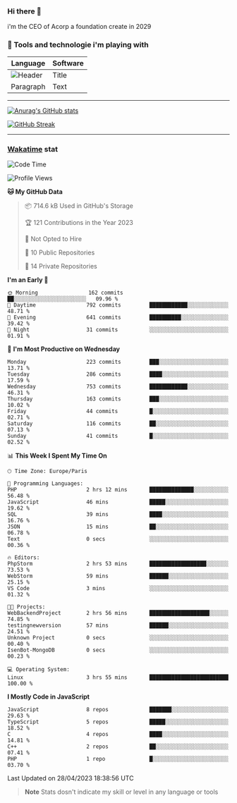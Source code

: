 ### Hi there 👋

i'm the CEO of Acorp a foundation create in 2029  

### 🧰 Tools and technologie i'm playing with

 | Language | Software |
| ----------- | ----------- |
| ![Header](https://img.shields.io/badge/Nuxt3-green&style=for-the-badge&logo=nustjs&logoColor=00DC82) | Title |
| Paragraph | Text |

---

[![Anurag's GitHub stats](https://github-readme-stats.vercel.app/api?username=ackimixs&show_icons=true&theme=github_dark&count_private=true)](https://www.ackimixs.xyz)

[![GitHub Streak](https://github-readme-streak-stats.herokuapp.com?user=Ackimixs&theme=github-dark-blue&date_format=j%20M%5B%20Y%5D&mode=weekly)](https://git.io/streak-stats)

---
 
 ### [Wakatime](https://wakatime.com/) stat

<!--START_SECTION:waka-->
![Code Time](http://img.shields.io/badge/Code%20Time-497%20hrs%2026%20mins-blue)

![Profile Views](http://img.shields.io/badge/Profile%20Views-0-blue)

**🐱 My GitHub Data** 

> 📦 714.6 kB Used in GitHub's Storage 
 > 
> 🏆 121 Contributions in the Year 2023
 > 
> 🚫 Not Opted to Hire
 > 
> 📜 10 Public Repositories 
 > 
> 🔑 14 Private Repositories 
 > 
**I'm an Early 🐤** 

```text
🌞 Morning                162 commits         ██░░░░░░░░░░░░░░░░░░░░░░░   09.96 % 
🌆 Daytime                792 commits         ████████████░░░░░░░░░░░░░   48.71 % 
🌃 Evening                641 commits         ██████████░░░░░░░░░░░░░░░   39.42 % 
🌙 Night                  31 commits          ░░░░░░░░░░░░░░░░░░░░░░░░░   01.91 % 
```
📅 **I'm Most Productive on Wednesday** 

```text
Monday                   223 commits         ███░░░░░░░░░░░░░░░░░░░░░░   13.71 % 
Tuesday                  286 commits         ████░░░░░░░░░░░░░░░░░░░░░   17.59 % 
Wednesday                753 commits         ████████████░░░░░░░░░░░░░   46.31 % 
Thursday                 163 commits         ███░░░░░░░░░░░░░░░░░░░░░░   10.02 % 
Friday                   44 commits          █░░░░░░░░░░░░░░░░░░░░░░░░   02.71 % 
Saturday                 116 commits         ██░░░░░░░░░░░░░░░░░░░░░░░   07.13 % 
Sunday                   41 commits          █░░░░░░░░░░░░░░░░░░░░░░░░   02.52 % 
```


📊 **This Week I Spent My Time On** 

```text
🕑︎ Time Zone: Europe/Paris

💬 Programming Languages: 
PHP                      2 hrs 12 mins       ██████████████░░░░░░░░░░░   56.48 % 
JavaScript               46 mins             █████░░░░░░░░░░░░░░░░░░░░   19.62 % 
SQL                      39 mins             ████░░░░░░░░░░░░░░░░░░░░░   16.76 % 
JSON                     15 mins             ██░░░░░░░░░░░░░░░░░░░░░░░   06.78 % 
Text                     0 secs              ░░░░░░░░░░░░░░░░░░░░░░░░░   00.36 % 

🔥 Editors: 
PhpStorm                 2 hrs 53 mins       ██████████████████░░░░░░░   73.53 % 
WebStorm                 59 mins             ██████░░░░░░░░░░░░░░░░░░░   25.15 % 
VS Code                  3 mins              ░░░░░░░░░░░░░░░░░░░░░░░░░   01.32 % 

🐱‍💻 Projects: 
WebBackendProject        2 hrs 56 mins       ███████████████████░░░░░░   74.85 % 
testingnewversion        57 mins             ██████░░░░░░░░░░░░░░░░░░░   24.51 % 
Unknown Project          0 secs              ░░░░░░░░░░░░░░░░░░░░░░░░░   00.40 % 
IsenBot-MongoDB          0 secs              ░░░░░░░░░░░░░░░░░░░░░░░░░   00.23 % 

💻 Operating System: 
Linux                    3 hrs 55 mins       █████████████████████████   100.00 % 
```

**I Mostly Code in JavaScript** 

```text
JavaScript               8 repos             ███████░░░░░░░░░░░░░░░░░░   29.63 % 
TypeScript               5 repos             █████░░░░░░░░░░░░░░░░░░░░   18.52 % 
C                        4 repos             ████░░░░░░░░░░░░░░░░░░░░░   14.81 % 
C++                      2 repos             ██░░░░░░░░░░░░░░░░░░░░░░░   07.41 % 
PHP                      1 repo              █░░░░░░░░░░░░░░░░░░░░░░░░   03.70 % 
```




 Last Updated on 28/04/2023 18:38:56 UTC
<!--END_SECTION:waka-->

> **Note**
> Stats dosn't indicate my skill or level in any language or tools
